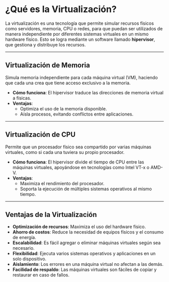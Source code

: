 # ¿Qué es la Virtualización?

La virtualización es una tecnología que permite simular recursos físicos como servidores, memoria, CPU o redes, para que puedan ser utilizados de manera independiente por diferentes sistemas virtuales en un mismo hardware físico. Esto se logra mediante un software llamado **hipervisor**, que gestiona y distribuye los recursos.

---

## Virtualización de Memoria

Simula memoria independiente para cada máquina virtual (VM), haciendo que cada una crea que tiene acceso exclusivo a la memoria.  
- **Cómo funciona**: El hipervisor traduce las direcciones de memoria virtual a físicas.  
- **Ventajas**:  
  - Optimiza el uso de la memoria disponible.  
  - Aísla procesos, evitando conflictos entre aplicaciones.  

---

## Virtualización de CPU

Permite que un procesador físico sea compartido por varias máquinas virtuales, como si cada una tuviera su propio procesador.  
- **Cómo funciona**: El hipervisor divide el tiempo de CPU entre las máquinas virtuales, apoyándose en tecnologías como Intel VT-x o AMD-V.  
- **Ventajas**:  
  - Maximiza el rendimiento del procesador.  
  - Soporta la ejecución de múltiples sistemas operativos al mismo tiempo.  

---

## Ventajas de la Virtualización

- **Optimización de recursos**: Maximiza el uso del hardware físico.  
- **Ahorro de costos**: Reduce la necesidad de equipos físicos y el consumo de energía.  
- **Escalabilidad**: Es fácil agregar o eliminar máquinas virtuales según sea necesario.  
- **Flexibilidad**: Ejecuta varios sistemas operativos y aplicaciones en un solo dispositivo.  
- **Aislamiento**: Los errores en una máquina virtual no afectan a las demás.  
- **Facilidad de respaldo**: Las máquinas virtuales son fáciles de copiar y restaurar en caso de fallos.  
